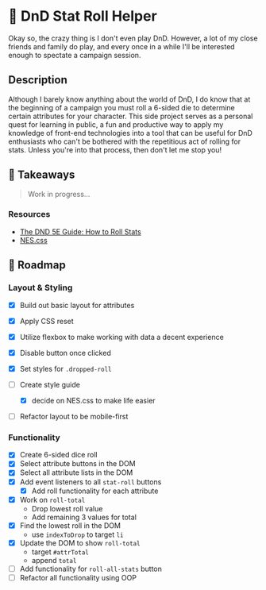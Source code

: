 # 🎲 DnD Stat Roll Helper

Okay so, the crazy thing is I don't even play DnD. However, a lot of my close friends and family do play, and every once in a while I'll be interested enough to spectate a campaign session.

## Description

Although I barely know anything about the world of DnD, I do know that at the beginning of a campaign you must roll a 6-sided die to determine certain attributes for your character. This side project serves as a personal quest for learning in public, a fun and productive way to apply my knowledge of front-end technologies into a tool that can be useful for DnD enthusiasts who can't be bothered with the repetitious act of rolling for stats. Unless you're into that process, then don't let me stop you!

## 💭 Takeaways

> Work in progress...

### Resources
- [The DND 5E Guide: How to Roll Stats](https://5eguide.com/how-to-roll-stats-in-dd-5e)
- [NES.css](https://github.com/nostalgic-css/NES.css)

## 🚧 Roadmap

### Layout & Styling
- [x] Build out basic layout for attributes
- [x] Apply CSS reset
- [x] Utilize flexbox to make working with data a decent experience
- [x] Disable button once clicked
- [x] Set styles for `.dropped-roll`
- [ ] Create style guide
	- [x] decide on NES.css to make life easier
- [ ] Refactor layout to be mobile-first


### Functionality
- [x] Create 6-sided dice roll
- [x] Select attribute buttons in the DOM
- [x] Select all attribute lists in the DOM
- [x] Add event listeners to all `stat-roll` buttons
	- [x] Add roll functionality for each attribute
- [x] Work on `roll-total`
	- Drop lowest roll value
	- Add remaining 3 values for total
- [x] Find the lowest roll in the DOM
	- use `indexToDrop` to target `li`
- [x] Update the DOM to show `roll-total` 
	- target `#attrTotal`
	- append `total`
- [ ] Add functionality for `roll-all-stats` button
- [ ] Refactor all functionality using OOP